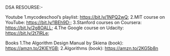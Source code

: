 DSA RESOURSE:-

Youtube
1.mycodeschool’s playlist: https://bit.ly/1NPQ2wQ;
2.MIT course on YouTube: https://bit.ly/1BEh9D;;
3.Stanford courses on Coursera: https://bit.ly/2g8OALL;
4.The Google course on Udacity: https://bit.ly/2t7lRLe;

Books
1.The Algorithm Design Manual by Skiena (book): https://amzn.to/2KIEYGB;
2.Algorithms (book): https://amzn.to/2KG5b8n
